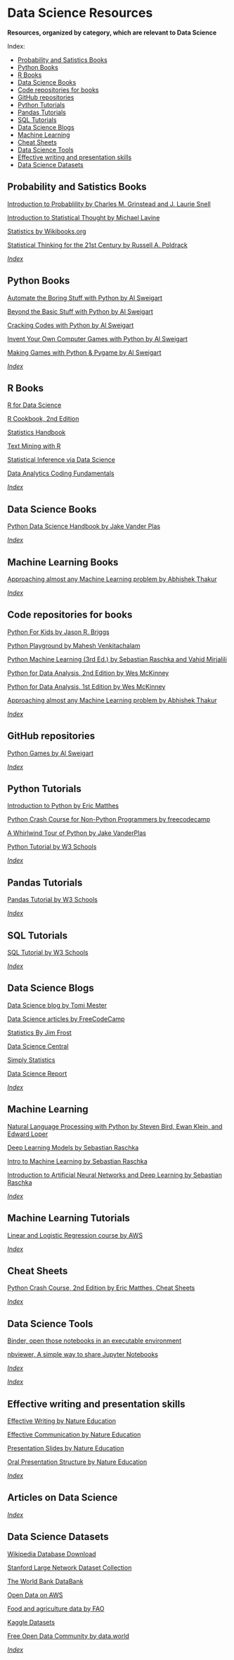 # Data Science Resources

**Resources, organized by category, which are relevant to Data Science**

Index:

* [Probability and Satistics Books](#Probability-and-Satistics-Books)
* [Python Books](#Python-Books)
* [R Books](#R-Books)
* [Data Science Books](#Data-Science-Books)
* [Code repositories for books](#Code-repositories-for-books)
* [GitHub repositories](#GitHub-repositories)
* [Python Tutorials](#Python-Tutorials)
* [Pandas Tutorials](#Pandas-Tutorials)
* [SQL Tutorials](#SQL-Tutorials)
* [Data Science Blogs](#Data-Science-Blogs)
* [Machine Learning](#Machine-Learning)
* [Cheat Sheets](#Cheat-Sheets)
* [Data Science Tools](#Data-Science-Tools)
* [Effective writing and presentation skills](#Effective-writing-and-presentation-skills)
* [Data Science Datasets](#Data-Science-Datasets)


## Probability and Satistics Books

[Introduction to Probablility by Charles M. Grinstead and J. Laurie Snell](http://www.dartmouth.edu/~chance/teaching_aids/books_articles/probability_book/pdf.html)

[Introduction to Statistical Thought by Michael Lavine](https://people.math.umass.edu/~lavine/Book/book.pdf)

[Statistics by Wikibooks.org](https://upload.wikimedia.org/wikipedia/commons/8/82/Statistics.pdf)

[Statistical Thinking for the 21st Century by Russell A. Poldrack](http://web.stanford.edu/group/poldracklab/statsthinking21/index.html)

*[Index](Data-Science-Resources)*


## Python Books

[Automate the Boring Stuff with Python by Al Sweigart](https://automatetheboringstuff.com)

[Beyond the Basic Stuff with Python by Al Sweigart](https://inventwithpython.com/beyond/)

[Cracking Codes with Python by Al Sweigart](https://inventwithpython.com/cracking/)

[Invent Your Own Computer Games with Python by Al Sweigart](http://inventwithpython.com/invent4thed/)

[Making Games with Python & Pygame by Al Sweigart](https://inventwithpython.com/pygame/)

*[Index](Data-Science-Resources)*


## R Books

[R for Data Science](https://r4ds.had.co.nz)

[R Cookbook, 2nd Edition](https://rc2e.com)

[Statistics Handbook](https://bookdown.org/mpfoley1973/statistics/)

[Text Mining with R](https://www.tidytextmining.com)

[Statistical Inference via Data Science](https://moderndive.com)

[Data Analytics Coding Fundamentals](https://bookdown.org/martin_monkman/DataAnalyticsCodingFundamentals/)

*[Index](Data-Science-Resources)*


## Data Science Books

[Python Data Science Handbook by Jake Vander Plas](https://github.com/jakevdp/PythonDataScienceHandbook)

*[Index](Data-Science-Resources)*


## Machine Learning Books

[Approaching almost any Machine Learning problem by Abhishek Thakur](https://github.com/abhishekkrthakur/approachingalmost/blob/master/AAAMLP.pdf)

*[Index](Data-Science-Resources)*


## Code repositories for books

[Python For Kids by Jason R. Briggs](https://github.com/pingskills/python-for-kids)

[Python Playground by Mahesh Venkitachalam](https://github.com/electronut/pp)

[Python Machine Learning (3rd Ed.) by Sebastian Raschka and Vahid Mirjalili](https://github.com/rasbt/python-machine-learning-book-3rd-edition)

[Python for Data Analysis, 2nd Edition by Wes McKinney](https://github.com/wesm/pydata-book)

[Python for Data Analysis, 1st Edition by Wes McKinney](https://github.com/wesm/pydata-book/tree/1st-edition)

[Approaching almost any Machine Learning problem by Abhishek Thakur](https://github.com/abhishekkrthakur/approachingalmost)

*[Index](Data-Science-Resources)*


## GitHub repositories

[Python Games by Al Sweigart](https://github.com/asweigart/PythonStdioGames)

*[Index](Data-Science-Resources)*


## Python Tutorials

[Introduction to Python by Eric Matthes](http://introtopython.org)

[Python Crash Course for Non-Python Programmers by freecodecamp](https://www.freecodecamp.org/news/python-crash-course/)

[A Whirlwind Tour of Python by Jake VanderPlas](https://github.com/jakevdp/WhirlwindTourOfPython)

[Python Tutorial by W3 Schools](https://www.w3schools.com/python/)

*[Index](Data-Science-Resources)*


## Pandas Tutorials

[Pandas Tutorial by W3 Schools](https://www.w3schools.com/python/pandas/default.asp)

*[Index](Data-Science-Resources)*


## SQL Tutorials

[SQL Tutorial by W3 Schools](https://www.w3schools.com/sql/default.asp)

*[Index](Data-Science-Resources)*


## Data Science Blogs

[Data Science blog by Tomi Mester](https://data36.com)

[Data Science articles by FreeCodeCamp](https://www.freecodecamp.org/news/tag/data-science/)

[Statistics By Jim Frost](https://statisticsbyjim.com)

[Data Science Central](https://www.datasciencecentral.com)

[Simply Statistics](https://simplystatistics.org)

[Data Science Report](http://starbridgepartners.com/data-science-report/)

*[Index](Data-Science-Resources)*


## Machine Learning

[Natural Language Processing with Python by Steven Bird, Ewan Klein, and Edward Loper](https://www.nltk.org/book/)

[Deep Learning Models by Sebastian Raschka](https://github.com/rasbt/deeplearning-models)

[Intro to Machine Learning by Sebastian Raschka](https://github.com/rasbt/stat451-machine-learning-fs20)

[Introduction to Artificial Neural Networks and Deep Learning by Sebastian Raschka](https://github.com/rasbt/deep-learning-book)

*[Index](Data-Science-Resources)*


## Machine Learning Tutorials

[Linear and Logistic Regression course by AWS](https://www.aws.training/Details/eLearning?id=26599)

*[Index](Data-Science-Resources)*


## Cheat Sheets

[Python Crash Course, 2nd Edition by Eric Matthes, Cheat Sheets](https://ehmatthes.github.io/pcc_2e/cheat_sheets/cheat_sheets/)

*[Index](Data-Science-Resources)*


## Data Science Tools

[Binder, open those notebooks in an executable environment](https://mybinder.org)

[nbviewer, A simple way to share Jupyter Notebooks](https://nbviewer.jupyter.org)

*[Index](Data-Science-Resources)*


*[Index](Data-Science-Resources)*

## Effective writing and presentation skills

[Effective Writing by Nature Education](https://www.nature.com/scitable/topicpage/effective-writing-13815989/)

[Effective Communication by Nature Education](https://www.nature.com/scitable/topicpage/effective-communication-13950970/)

[Presentation Slides by Nature Education](https://www.nature.com/scitable/topicpage/presentation-slides-13905480/)

[Oral Presentation Structure by Nature Education](https://www.nature.com/scitable/topicpage/oral-presentation-structure-13900387/)

*[Index](Data-Science-Resources)*


## Articles on Data Science

*[Index](Data-Science-Resources)*


## Data Science Datasets

[Wikipedia Database Download](https://en.wikipedia.org/wiki/Wikipedia:Database_download)

[Stanford Large Network Dataset Collection](http://snap.stanford.edu/data/)

[The World Bank DataBank](https://databank.worldbank.org/home.aspx)

[Open Data on AWS](https://registry.opendata.aws)

[Food and agriculture data by FAO](http://www.fao.org/faostat/en/#home)

[Kaggle Datasets](https://www.kaggle.com/datasets)

[Free Open Data Community by data.world](https://data.world/community/open-community/)

*[Index](Data-Science-Resources)*
